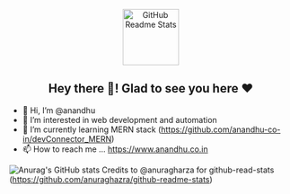 <p align="center">
 <img width="100px" src="https://gifimage.net/wp-content/uploads/2018/06/walk-gif-4.gif" align="center" alt="GitHub Readme Stats" />
 <h2 align="center">Hey there 👋! Glad to see you here ❤️</h2>
<!--  <h4 align="center">Hi I am Anandhu</h4>  -->
</p>
 

- 👋 Hi, I’m @anandhu
- 👀 I’m interested in web development and automation
- 🌱 I’m currently learning MERN stack (https://github.com/anandhu-co-in/devConnector_MERN)
- 📫 How to reach me ... https://www.anandhu.co.in

![Anurag's GitHub stats](https://github-readme-stats.vercel.app/api?username=anandhu-co-in&show_icons=true)
Credits to @anuragharza for github-read-stats (https://github.com/anuraghazra/github-readme-stats)

<!---
anandhu-co-in/anandhu-co-in is a ✨ special ✨ repository because its `README.md` (this file) appears on your GitHub profile.
You can click the Preview link to take a look at your changes.
--->
